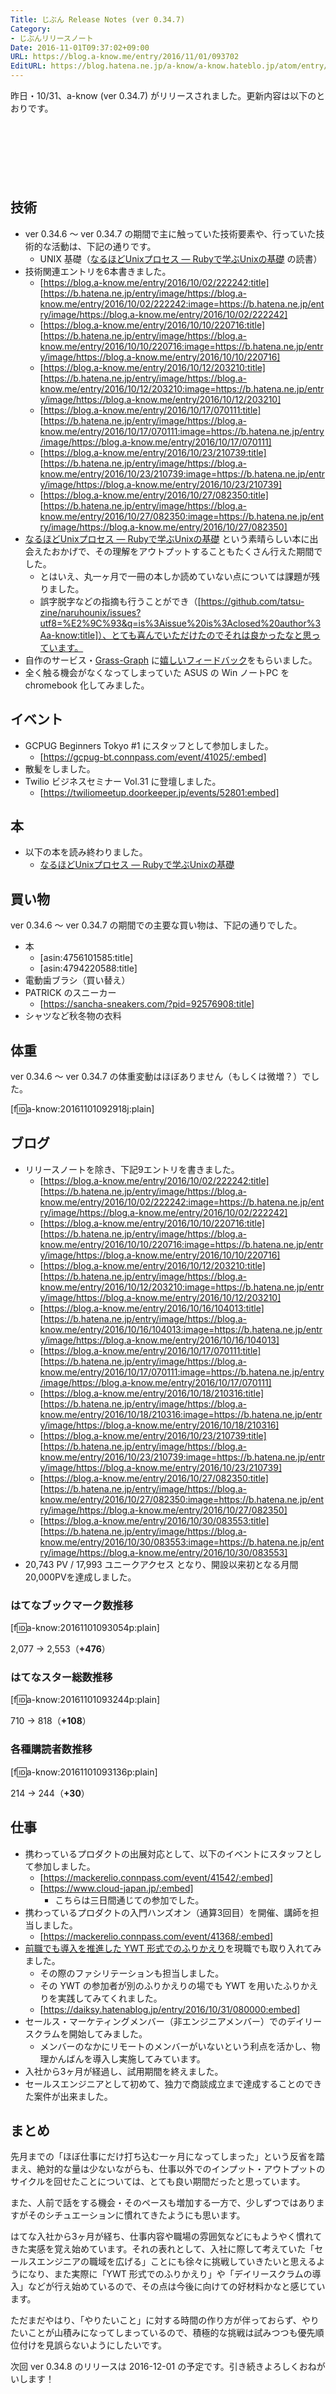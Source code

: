 ```yaml
---
Title: じぶん Release Notes (ver 0.34.7)
Category:
- じぶんリリースノート
Date: 2016-11-01T09:37:02+09:00
URL: https://blog.a-know.me/entry/2016/11/01/093702
EditURL: https://blog.hatena.ne.jp/a-know/a-know.hateblo.jp/atom/entry/10328749687192272843
---
```


昨日・10/31、a-know (ver 0.34.7) がリリースされました。更新内容は以下のとおりです。


<!-- more -->


<script async src="//pagead2.googlesyndication.com/pagead/js/adsbygoogle.js"></script>
<!-- article-top -->
<ins class="adsbygoogle"
     style="display:inline-block;width:728px;height:90px"
     data-ad-client="ca-pub-3463034538369189"
     data-ad-slot="8367620130"></ins>
<script>
(adsbygoogle = window.adsbygoogle || []).push({});
</script>


## 技術
* ver 0.34.6 〜 ver 0.34.7 の期間で主に触っていた技術要素や、行っていた技術的な活動は、下記の通りです。
    * UNIX 基礎（[なるほどUnixプロセス ― Rubyで学ぶUnixの基礎](http://tatsu-zine.com/books/naruhounix) の読書）
* 技術関連エントリを6本書きました。
    * [https://blog.a-know.me/entry/2016/10/02/222242:title] [https://b.hatena.ne.jp/entry/image/https://blog.a-know.me/entry/2016/10/02/222242:image=https://b.hatena.ne.jp/entry/image/https://blog.a-know.me/entry/2016/10/02/222242]
    * [https://blog.a-know.me/entry/2016/10/10/220716:title] [https://b.hatena.ne.jp/entry/image/https://blog.a-know.me/entry/2016/10/10/220716:image=https://b.hatena.ne.jp/entry/image/https://blog.a-know.me/entry/2016/10/10/220716]
    * [https://blog.a-know.me/entry/2016/10/12/203210:title] [https://b.hatena.ne.jp/entry/image/https://blog.a-know.me/entry/2016/10/12/203210:image=https://b.hatena.ne.jp/entry/image/https://blog.a-know.me/entry/2016/10/12/203210]
    * [https://blog.a-know.me/entry/2016/10/17/070111:title] [https://b.hatena.ne.jp/entry/image/https://blog.a-know.me/entry/2016/10/17/070111:image=https://b.hatena.ne.jp/entry/image/https://blog.a-know.me/entry/2016/10/17/070111]
    * [https://blog.a-know.me/entry/2016/10/23/210739:title] [https://b.hatena.ne.jp/entry/image/https://blog.a-know.me/entry/2016/10/23/210739:image=https://b.hatena.ne.jp/entry/image/https://blog.a-know.me/entry/2016/10/23/210739]
    * [https://blog.a-know.me/entry/2016/10/27/082350:title] [https://b.hatena.ne.jp/entry/image/https://blog.a-know.me/entry/2016/10/27/082350:image=https://b.hatena.ne.jp/entry/image/https://blog.a-know.me/entry/2016/10/27/082350]
* [なるほどUnixプロセス ― Rubyで学ぶUnixの基礎](http://tatsu-zine.com/books/naruhounix) という素晴らしい本に出会えたおかげで、その理解をアウトプットすることもたくさん行えた期間でした。
    * とはいえ、丸一ヶ月で一冊の本しか読めていない点については課題が残りました。
    * 誤字脱字などの指摘も行うことができ（[https://github.com/tatsu-zine/naruhounix/issues?utf8=%E2%9C%93&q=is%3Aissue%20is%3Aclosed%20author%3Aa-know:title]）、とても喜んでいただけたのでそれは良かったなと思っています。
* 自作のサービス・[Grass-Graph](https://grass-graph.moshimo.works/) に[嬉しいフィードバック](https://github.com/a-know/grass-graph/issues/4)をもらいました。
* 全く触る機会がなくなってしまっていた ASUS の Win ノートPC を chromebook 化してみました。


## イベント
* GCPUG Beginners Tokyo #1 にスタッフとして参加しました。
    * [https://gcpug-bt.connpass.com/event/41025/:embed]
* 散髪をしました。
* Twilio ビジネスセミナー Vol.31 に登壇しました。
    * [https://twiliomeetup.doorkeeper.jp/events/52801:embed]




## 本
* 以下の本を読み終わりました。
    * [なるほどUnixプロセス ― Rubyで学ぶUnixの基礎](http://tatsu-zine.com/books/naruhounix)


## 買い物
ver 0.34.6 〜 ver 0.34.7 の期間での主要な買い物は、下記の通りでした。

* 本
    * [asin:4756101585:title]
    * [asin:4794220588:title]
* 電動歯ブラシ（買い替え）
* PATRICK のスニーカー
    * [https://sancha-sneakers.com/?pid=92576908:title]
* シャツなど秋冬物の衣料



## 体重
ver 0.34.6 〜 ver 0.34.7 の体重変動はほぼありません（もしくは微増？）でした。

[f:id:a-know:20161101092918j:plain]


## ブログ
* リリースノートを除き、下記9エントリを書きました。
    * [https://blog.a-know.me/entry/2016/10/02/222242:title] [https://b.hatena.ne.jp/entry/image/https://blog.a-know.me/entry/2016/10/02/222242:image=https://b.hatena.ne.jp/entry/image/https://blog.a-know.me/entry/2016/10/02/222242]
    * [https://blog.a-know.me/entry/2016/10/10/220716:title] [https://b.hatena.ne.jp/entry/image/https://blog.a-know.me/entry/2016/10/10/220716:image=https://b.hatena.ne.jp/entry/image/https://blog.a-know.me/entry/2016/10/10/220716]
    * [https://blog.a-know.me/entry/2016/10/12/203210:title] [https://b.hatena.ne.jp/entry/image/https://blog.a-know.me/entry/2016/10/12/203210:image=https://b.hatena.ne.jp/entry/image/https://blog.a-know.me/entry/2016/10/12/203210]
    * [https://blog.a-know.me/entry/2016/10/16/104013:title] [https://b.hatena.ne.jp/entry/image/https://blog.a-know.me/entry/2016/10/16/104013:image=https://b.hatena.ne.jp/entry/image/https://blog.a-know.me/entry/2016/10/16/104013]
    * [https://blog.a-know.me/entry/2016/10/17/070111:title] [https://b.hatena.ne.jp/entry/image/https://blog.a-know.me/entry/2016/10/17/070111:image=https://b.hatena.ne.jp/entry/image/https://blog.a-know.me/entry/2016/10/17/070111]
    * [https://blog.a-know.me/entry/2016/10/18/210316:title] [https://b.hatena.ne.jp/entry/image/https://blog.a-know.me/entry/2016/10/18/210316:image=https://b.hatena.ne.jp/entry/image/https://blog.a-know.me/entry/2016/10/18/210316]
    * [https://blog.a-know.me/entry/2016/10/23/210739:title] [https://b.hatena.ne.jp/entry/image/https://blog.a-know.me/entry/2016/10/23/210739:image=https://b.hatena.ne.jp/entry/image/https://blog.a-know.me/entry/2016/10/23/210739]
    * [https://blog.a-know.me/entry/2016/10/27/082350:title] [https://b.hatena.ne.jp/entry/image/https://blog.a-know.me/entry/2016/10/27/082350:image=https://b.hatena.ne.jp/entry/image/https://blog.a-know.me/entry/2016/10/27/082350]
    * [https://blog.a-know.me/entry/2016/10/30/083553:title] [https://b.hatena.ne.jp/entry/image/https://blog.a-know.me/entry/2016/10/30/083553:image=https://b.hatena.ne.jp/entry/image/https://blog.a-know.me/entry/2016/10/30/083553]
*  20,743 PV /  17,993 ユニークアクセス となり、開設以来初となる月間20,000PVを達成しました。

### はてなブックマーク数推移

[f:id:a-know:20161101093054p:plain]

2,077 → 2,553（<b>+476</b>）


### はてなスター総数推移

[f:id:a-know:20161101093244p:plain]

710 → 818（<b>+108</b>）


### 各種購読者数推移

[f:id:a-know:20161101093136p:plain]

214 → 244（<b>+30</b>）


## 仕事
* 携わっているプロダクトの出展対応として、以下のイベントにスタッフとして参加しました。
    * [https://mackerelio.connpass.com/event/41542/:embed]
    * [https://www.cloud-japan.jp/:embed]
        * こちらは三日間通じての参加でした。
* 携わっているプロダクトの入門ハンズオン（通算3回目）を開催、講師を担当しました。
    * [https://mackerelio.connpass.com/event/41368/:embed]
* [前職でも導入を推進した YWT 形式でのふりかえり](http://tech.feedforce.jp/ywt-retrospective.html)を現職でも取り入れてみました。
    * その際のファシリテーションも担当しました。
    * その YWT の参加者が別のふりかえりの場でも YWT を用いたふりかえりを実践してみてくれました。
    * [https://daiksy.hatenablog.jp/entry/2016/10/31/080000:embed]
* セールス・マーケティングメンバー（非エンジニアメンバー）でのデイリースクラムを開始してみました。
    * メンバーのなかにリモートのメンバーがいないという利点を活かし、物理かんばんを導入し実施してみています。
* 入社から3ヶ月が経過し、試用期間を終えました。
* セールスエンジニアとして初めて、独力で商談成立まで達成することのできた案件が出来ました。


## まとめ
先月までの「ほぼ仕事にだけ打ち込む一ヶ月になってしまった」という反省を踏まえ、絶対的な量は少ないながらも、仕事以外でのインプット・アウトプットのサイクルを回せたことについては、とても良い期間だったと思っています。


また、人前で話をする機会・そのペースも増加する一方で、少しずつではありますがそのシチュエーションに慣れてきたようにも思います。


はてな入社から3ヶ月が経ち、仕事内容や職場の雰囲気などにもようやく慣れてきた実感を覚え始めています。それの表れとして、入社に際して考えていた「セールスエンジニアの職域を広げる」ことにも徐々に挑戦していきたいと思えるようになり、また実際に「YWT 形式でのふりかえり」や「デイリースクラムの導入」などが行え始めているので、その点は今後に向けての好材料かなと感じています。


ただまだやはり、「やりたいこと」に対する時間の作り方が伴っておらず、やりたいことが山積みになってしまっているので、積極的な挑戦は試みつつも優先順位付けを見誤らないようにしたいです。


次回 ver 0.34.8 のリリースは 2016-12-01 の予定です。引き続きよろしくおねがいします！



<script async src="//pagead2.googlesyndication.com/pagead/js/adsbygoogle.js"></script>
<!-- article-bottom2 -->
<ins class="adsbygoogle"
     style="display:inline-block;width:300px;height:250px"
     data-ad-client="ca-pub-3463034538369189"
     data-ad-slot="5274552934"></ins>
<script>
(adsbygoogle = window.adsbygoogle || []).push({});
</script>


<div>
<a href='http://cloud.feedly.com/#subscription%2Ffeed%2Fhttp%3A%2F%2Fblog.a-know.me%2Ffeed'  target='blank'><img id='feedlyFollow' src='//s3.feedly.com/img/follows/feedly-follow-rectangle-volume-small_2x.png' alt='follow us in feedly' width='65' height='20'></a>

<iframe src="//blog.hatena.ne.jp/a-know/a-know.hateblo.jp/subscribe/iframe" allowtransparency="true" frameborder="0" scrolling="no" width="150" height="28"></iframe>
</div>
